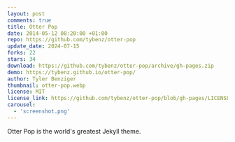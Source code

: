 ```yaml
---
layout: post
comments: true
title: Otter Pop
date: 2014-05-12 08:20:00 +01:00
repo: https://github.com/tybenz/otter-pop
update_date: 2024-07-15
forks: 22
stars: 34
download: https://github.com/tybenz/otter-pop/archive/gh-pages.zip
demo: https://tybenz.github.io/otter-pop/
author: Tyler Benziger
thumbnail: otter-pop.webp
license: MIT
license_link: https://github.com/tybenz/otter-pop/blob/gh-pages/LICENSE.txt
carousel:
  - 'screenshot.png'
---
```


Otter Pop is the world's greatest Jekyll theme.
